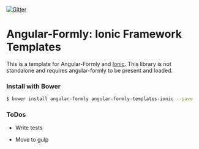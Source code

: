 [![Gitter](https://badges.gitter.im/Join%20Chat.svg)](https://gitter.im/formly-js/angular-formly?utm_source=badge&utm_medium=badge&utm_campaign=pr-badge&utm_content=badge)

# Angular-Formly: Ionic Framework Templates

This is a template for Angular-Formly and [Ionic](http://ionicframework.com/). This library is not standalone and requires angular-formly to be present and loaded.

### Install with Bower

```bash
$ bower install angular-formly angular-formly-templates-ionic --save
```

### ToDos

- Write tests

- Move to gulp
